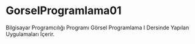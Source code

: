 # GorselProgramlama01
Bilgisayar Programcılığı Programı Görsel Programlama I Dersinde Yapılan Uygulamaları İçerir.
